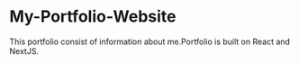 # My-Portfolio-Website
This portfolio consist of information about me.Portfolio is built on React and NextJS.

